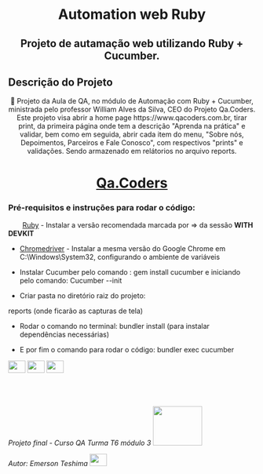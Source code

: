 <h1 align="center">Automation web Ruby</h1>

<h2 align="center">Projeto de autamação web utilizando Ruby + Cucumber.</h2>



## Descrição do Projeto

<p align="center">🚀 Projeto da Aula de QA, no módulo de Automação com Ruby + Cucumber, ministrada pelo professor William Alves da Silva, CEO do Projeto Qa.Coders. Este projeto visa abrir a home page https://www.qacoders.com.br, tirar print, da primeira página onde tem a descrição "Aprenda na prática" e validar, bem como em seguida, abrir cada item do menu, "Sobre nós, Depoimentos, Parceiros e Fale Conosco", com respectivos "prints" e validações. Sendo armazenado em relátorios no arquivo reports. </p>

<h1 align="center"><a href="https://www.qacoders.com.br/">Qa.Coders</a></h1>


### Pré-requisitos e instruções para rodar o código:
<img height="15" width="25" src="https://cdn.jsdelivr.net/gh/devicons/devicon/icons/ruby/ruby-original.svg"/> [Ruby](https://rubyinstaller.org/downloads/) - Instalar a versão recomendada marcada por => da sessão <b>WITH DEVKIT</b>           
           
- [Chromedriver](https://chromedriver.storage.googleapis.com/index.html) - Instalar a mesma versão do Google Chrome em C:\Windows\System32, configurando o ambiente de variáveis

- Instalar Cucumber pelo comando : gem install cucumber e iniciando pelo comando: Cucumber --init 



- Criar pasta no diretório raiz do projeto:

reports (onde ficarão as capturas de tela)<br/>


- Rodar o comando no terminal: bundler install (para instalar dependências necessárias)



- E por fim o comando para rodar o código: bundler exec cucumber<br/>


<span>                     
<a href="https://www.ruby-lang.org/pt/" target="_blank"><img height="25" width="35" src="https://cdn.jsdelivr.net/gh/devicons/devicon/icons/ruby/ruby-original.svg" /></a>
<a href="https://cucumber.io/" target="_blank"><img height="25" width="35" src="https://cdn.jsdelivr.net/gh/devicons/devicon/icons/cucumber/cucumber-plain.svg" /></a>
<a href="https://rspec.info/" target="_blank"><img height="25" width="35" src="https://cdn.jsdelivr.net/gh/devicons/devicon/icons/rspec/rspec-original.svg" /></a>
</span>


<br/>
<br/>
<br/>
<br/>


 *Projeto final - Curso QA Turma T6 módulo 3*
 <span>
 <a href="https://www.qacoders.com.br/" target="_blank">
 <img height="80" width="100" src="https://user-images.githubusercontent.com/99686967/184023254-96f56c73-8dca-4016-b537-51849fea8957.png" style="max-width:100%;"/></a>
</span>
 
 *Autor: Emerson Teshima*
 <span>
 <a href="https://www.linkedin.com/in/emerson-teshima/" target="_blank">
 <img height="25" width="35" src="https://cdn.jsdelivr.net/gh/devicons/devicon/icons/linkedin/linkedin-original.svg" style="max-width:100%;"/></a>
 </span>
 
 
         
